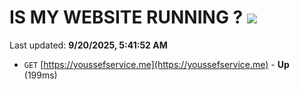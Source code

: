 # IS MY WEBSITE RUNNING ? [![](https://img.shields.io/static/v1?label=Sponsor&message=%E2%9D%A4&logo=GitHub&color=%23fe8e86)](https://github.com/sponsors/Youssef-Lehmam)

Last updated: **9/20/2025, 5:41:52 AM**

- `GET` [https://youssefservice.me](https://youssefservice.me) - **Up** (199ms)
